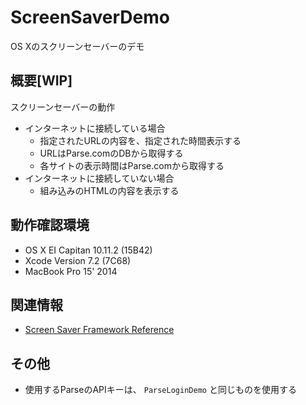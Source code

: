 # ScreenSaverDemo

OS Xのスクリーンセーバーのデモ

## 概要[WIP]

スクリーンセーバーの動作

- インターネットに接続している場合
    - 指定されたURLの内容を、指定された時間表示する
    - URLはParse.comのDBから取得する
    - 各サイトの表示時間はParse.comから取得する
- インターネットに接続していない場合
    - 組み込みのHTMLの内容を表示する

## 動作確認環境
- OS X EI Capitan 10.11.2 (15B42)
- Xcode Version 7.2 (7C68)
- MacBook Pro 15' 2014

## 関連情報

- [Screen Saver Framework Reference](https://developer.apple.com/library/mac/documentation/UserExperience/Reference/ScreenSaver/ObjC_classic/index.html#//apple_ref/doc/uid/20001822)

## その他

- 使用するParseのAPIキーは、 `ParseLoginDemo` と同じものを使用する
